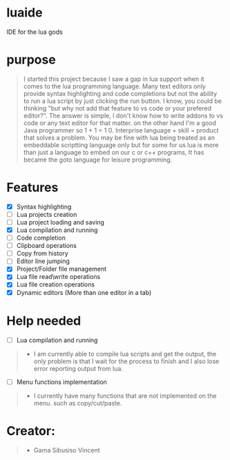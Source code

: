 # luaide
IDE for the lua gods


# purpose 
> I started this project because I saw a gap in lua support when it comes to the lua programming language. Many text editors only provide syntax highlighting and code completions but not the ability to run a lua script by just clicking the run button. I know, you could be thinking "but why not add that feature to vs code or your prefered editor?". The answer is simple, I don't know how to write addons to vs code or any text editor for that matter. on the other hand I'm a good Java programmer so 1 + 1 = 1 0. Interprise language + skill = product that solves a problem. You may be fine with lua being treated as an embeddable scriptting language only but for some for us lua is more than just a language to embed on our c or c++ programs, It has became the goto language for leisure programming. 


# Features
- [X] Syntax highlighting 
- [ ] Lua projects creation  
- [ ] Lua project loading and saving
- [X] Lua compilation and running
- [ ] Code completion 
- [ ] Clipboard operations
- [ ] Copy from history 
- [ ] Editor line jumping 
- [X] Project/Folder file management 
- [X] Lua file read\write operations
- [X] Lua file creation operations
- [X] Dynamic editors (More than one editor in a tab) 

# Help needed

- [ ] Lua compilation and running
> * I am currently able to compile lua scripts and get the output, the only problem is that I wait for the process to finish and I also lose error reporting output from lua.

- [ ] Menu functions implementation 
> * I currently have many functions that are not implemented on the menu. such as copy/cut/paste. 

# Creator:
> * Gama Sibusiso Vincent 

